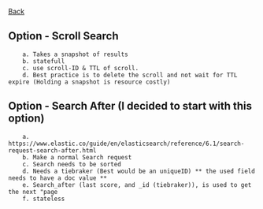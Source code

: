 [Back](index.md)

## Option - Scroll Search
		a. Takes a snapshot of results
		b. statefull
		c. use scroll-ID & TTL of scroll.
		d. Best practice is to delete the scroll and not wait for TTL expire (Holding a snapshot is resource costly)
		
## Option - Search After (I decided to start with this option)
		a. https://www.elastic.co/guide/en/elasticsearch/reference/6.1/search-request-search-after.html
		b. Make a normal Search request
		c. Search needs to be sorted
		d. Needs a tiebraker (Best would be an uniqueID) ** the used field needs to have a doc value **
		e. Search_after (last score, and _id (tiebraker)), is used to get the next "page
		f. stateless
